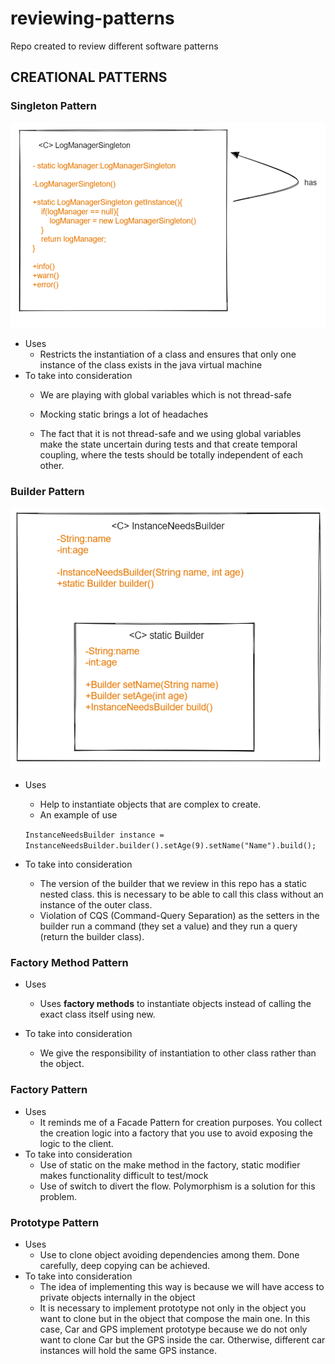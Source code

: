 # reviewing-patterns

Repo created to review different software patterns

## CREATIONAL PATTERNS  

### Singleton Pattern

![alt text](assets/singleton.png)

- Uses
  - Restricts the instantiation of a class and ensures that only one instance of the class exists in the java virtual machine
- To take into consideration
  - We are playing with global variables which is not thread-safe

  - Mocking static brings a lot of headaches

  - The fact that it is not thread-safe and we using global variables make the state uncertain during tests and that create temporal coupling,
  where the tests should be totally independent of each other.

### Builder Pattern

![alt text](assets/builder.png)

- Uses
  - Help to instantiate objects that are complex to create.
  - An example of use
  
  ```InstanceNeedsBuilder instance = InstanceNeedsBuilder.builder().setAge(9).setName("Name").build();```
- To take into consideration
  - The version of the builder that we review in this repo has a static nested class. this is necessary to be able 
  to call this class without an instance of the outer class.
  - Violation of CQS (Command-Query Separation) as the setters in the builder run a command (they set a value) and they 
  run a query (return the builder class).

### Factory Method Pattern
- Uses
  - Uses **factory methods** to instantiate objects instead of calling the exact class itself using new.
  
- To take into consideration
  - We give the responsibility of instantiation to other class rather than the object.

### Factory  Pattern
- Uses
  - It reminds me of a Facade Pattern for creation purposes. You collect the creation logic into a factory that you
  use to avoid exposing the logic to the client.
- To take into consideration
  - Use of static on the make method in the factory, static modifier makes functionality difficult to test/mock
  - Use of switch to divert the flow. Polymorphism is a solution for this problem.

### Prototype  Pattern
- Uses
  - Use to clone object avoiding dependencies among them. Done carefully, deep copying can be achieved. 
- To take into consideration
  - The idea of implementing this way is because we will have access to private objects internally in the object 
  - It is necessary to implement prototype not only in the object you want to clone but in the object that compose
  the main one. In this case, Car and GPS implement prototype because we do not only want to clone Car but the GPS inside the car.
  Otherwise, different car instances will hold the same GPS instance.
